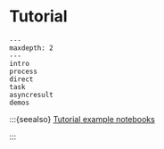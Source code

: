 # Tutorial

```{toctree}
---
maxdepth: 2
---
intro
process
direct
task
asyncresult
demos
```

:::{seealso}
[Tutorial example notebooks](example-tutorials)

:::
